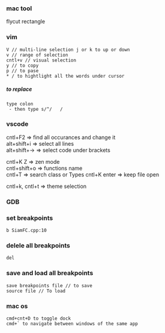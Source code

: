 ### mac tool
   flycut
   rectangle

### vim    
```
V // multi-line selection j or k to up or down
v // range of selection
cntl+v // visual selection
y // to copy
p // to pase
* / to hightlight all the words under cursor  
```
##### to replace         
```
type colon
 - then type s/^/   / 

```
### vscode 
cntl+F2 => find all occurances and change it     
alt+shift+i => select all lines   
alt+shift+-> => select code under brackets    

cntl+K Z => zen mode    
cntl+shift+o => functions name  
cntl+T => search class or Types
cntl+K enter => keep file open

cntl+k, cntl+t => theme selection


### GDB    

### set breakpoints    
```
b SiamFC.cpp:10
```

### delele all breakpoints    

```
del
```

### save and load all breakpoints    

```
save breakpoints file // to save  
source file // To load
```
### mac os     
```
cmd+cnt+D to toggle dock
cmd+` to navigate between windows of the same app

```
